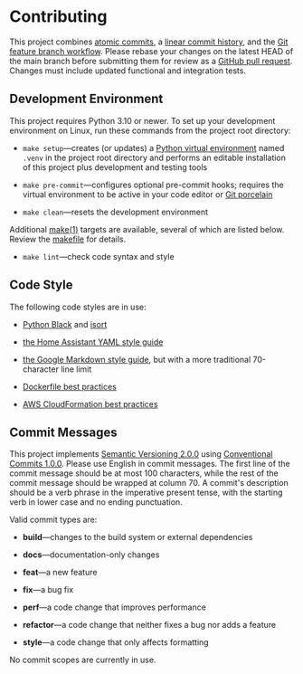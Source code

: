 # Contributing

This project combines
[atomic commits](https://www.aleksandrhovhannisyan.com/blog/atomic-git-commits/),
a [linear commit history](https://archive.is/VpWTs), and the
[Git feature branch workflow](https://www.atlassian.com/git/tutorials/comparing-workflows/feature-branch-workflow).
Please rebase your changes on the latest HEAD of the main branch
before submitting them for review as a
[GitHub pull request](https://docs.github.com/en/pull-requests/collaborating-with-pull-requests).
Changes must include updated functional and integration tests.

## Development Environment

This project requires Python 3.10 or newer.  To set up your
development environment on Linux, run these commands from the project
root directory:

- `make setup`—creates (or updates) a
  [Python virtual environment](https://packaging.python.org/guides/installing-using-pip-and-virtual-environments/#create-and-use-virtual-environments)
  named `.venv` in the project root directory and performs an editable
  installation of this project plus development and testing tools

- `make pre-commit`—configures optional pre-commit hooks; requires the
  virtual environment to be active in your code editor or
  [Git porcelain](https://git-scm.com/book/en/v2/Git-Internals-Plumbing-and-Porcelain)

- `make clean`—resets the development environment

Additional [make(1)](https://linux.die.net/man/1/make) targets are
available, several of which are listed below.  Review the
[makefile](GNUmakefile) for details.

- `make lint`—check code syntax and style

## Code Style

The following code styles are in use:

- [Python Black](https://black.readthedocs.io/) and
  [isort](https://pycqa.github.io/isort/)

- [the Home Assistant YAML style guide](https://developers.home-assistant.io/docs/documenting/yaml-style-guide/)

- [the Google Markdown style guide](https://google.github.io/styleguide/docguide/style.html),
  but with a more traditional 70-character line limit

- [Dockerfile best practices](https://docs.docker.com/develop/develop-images/dockerfile_best-practices/)

- [AWS CloudFormation best practices](https://docs.aws.amazon.com/AWSCloudFormation/latest/UserGuide/best-practices.html)

## Commit Messages

This project implements
[Semantic Versioning 2.0.0](https://semver.org/spec/v2.0.0.html) using
[Conventional Commits 1.0.0](https://www.conventionalcommits.org/en/v1.0.0/).
Please use English in commit messages.  The first line of the commit
message should be at most 100 characters, while the rest of the commit
message should be wrapped at column 70.  A commit's description should
be a verb phrase in the imperative present tense, with the starting
verb in lower case and no ending punctuation.

Valid commit types are:

- **build**—changes to the build system or external dependencies

- **docs**—documentation-only changes

- **feat**—a new feature

- **fix**—a bug fix

- **perf**—a code change that improves performance

- **refactor**—a code change that neither fixes a bug nor adds a feature

- **style**—a code change that only affects formatting

No commit scopes are currently in use.
